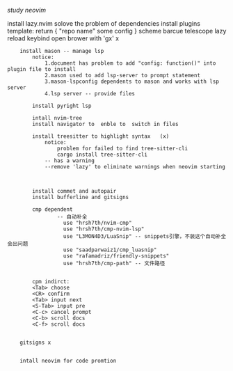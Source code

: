 *study neovim*

install lazy.nvim
    solove the problem of dependencies
    install plugins
        template:
            return {
                "repo name"
                some config
                }
        scheme
        barcue
        telescope
            lazy reload
            keybind
        open brower with 'gx'  x

        install mason -- manage lsp
            notice: 
                1.document has problem to add "config: function()" into plugin file to install
                2.mason used to add lsp-server to prompt statement
                3.mason-lspconfig dependents to mason and works with lsp server
                4.lsp server -- provide files
            
            install pyright lsp

            intall nvim-tree
            install navigator to  enble to  switch in files

            install treesitter to highlight syntax   (x)
                notice: 
                    problem for failed to find tree-sitter-cli
                    cargo install tree-sitter-cli
                -- has a warning
                --remove 'lazy' to eliminate warnings when neovim starting
                
                
                
            install commet and autopair
            install bufferline and gitsigns

            cmp dependent
                    -- 自动补全
                      use "hrsh7th/nvim-cmp"
                      use "hrsh7th/cmp-nvim-lsp"
                      use "L3MON4D3/LuaSnip" -- snippets引擎，不装这个自动补全会出问题
                      use "saadparwaiz1/cmp_luasnip"
                      use "rafamadriz/friendly-snippets"
                      use "hrsh7th/cmp-path" -- 文件路径


            cpm indirct:
            <Tab> choose
            <CR> confirm
            <Tab> input next
            <S-Tab> input pre
            <C-c> cancel prompt
            <C-b> scroll docs
            <C-f> scroll docs


        gitsigns x 

            
        intall neovim for code promtion
